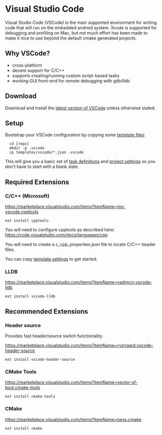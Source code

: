 # Visual Studio Code

Visual Studio Code (VSCode) is the main supported environment for writing code 
that will run on the embedded android system. Xcode is supported for debugging 
and profiling on Mac, but not much effort has been made to make it nice to use 
beyond the default cmake generated projects.

## Why VSCode?

- cross-platform
- decent support for C/C++
- supports creating/running custom script-based tasks
- working GUI front-end for remote debugging with gdb/lldb

## Download

Download and install the [latest version of VSCode](https://code.visualstudio.com/) 
unless otherwise stated.

## Setup

Bootstrap your VSCode configuration by copying some [template files](/templates/vscode):
```
  cd [repo]
  mkdir -p .vscode
  cp templates/vscode/*.json .vscode
```
This will give you a basic set of [task definitions](/templates/vscode/tasks.json) 
and [project settings](/templates/vscode/settings.json) so you 
don't have to start with a blank slate.

## Required Extensions

### C/C++ (Microsoft)

https://marketplace.visualstudio.com/items?itemName=ms-vscode.cpptools

```
ext install cpptools
```

You will need to configure cpptools as described here:
https://code.visualstudio.com/docs/languages/cpp

You will need to create a c_cpp_properties.json file to locate C/C++ header 
files.  

You can copy [template settings](/templates/vscode/c_cpp_properties.json) 
to get started.


### LLDB

https://marketplace.visualstudio.com/items?itemName=vadimcn.vscode-lldb

```
ext install vscode-lldb
```


## Recommended Extensions


### Header source

Provides fast header/source switch functionality.

https://marketplace.visualstudio.com/items?itemName=ryzngard.vscode-header-source

```
ext install vscode-header-source
```


### CMake Tools

https://marketplace.visualstudio.com/items?itemName=vector-of-bool.cmake-tools

```
ext install cmake-tools
```


### CMake

https://marketplace.visualstudio.com/items?itemName=twxs.cmake

```
ext install cmake
```
